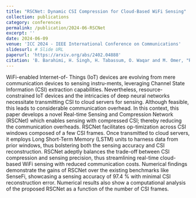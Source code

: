 ```yaml
---
title: "RSCNet: Dynamic CSI Compression for Cloud-Based WiFi Sensing"
collection: publications
category: conferences
permalink: /publication/2024-06-RSCNet
excerpt: ''
date: 2024-06-09
venue: 'ICC 2024 - IEEE International Conference on Communications'
slidesurl: # Slide URL
paperurl: 'https://arxiv.org/abs/2402.04888'
citation: 'B. Barahimi, H. Singh, H. Tabassum, O. Waqar and M. Omer, "RSCNet: Dynamic CSI Compression for Cloud-Based WiFi Sensing," ICC 2024 - IEEE International Conference on Communications, Denver, CO, USA, 2024, pp. 4179-4184, doi: 10.1109/ICC51166.2024.10622623.'
---
```


WiFi-enabled Internet-of- Things (IoT) devices are evolving from mere communication devices to sensing instru-ments, leveraging Channel State Information (CSI) extraction capabilities. Nevertheless, resource-constrained IoT devices and the intricacies of deep neural networks necessitate transmitting CSI to cloud servers for sensing. Although feasible, this leads to considerable communication overhead. In this context, this paper develops a novel Real-time Sensing and Compression Network (RSCNet) which enables sensing with compressed CSI; thereby reducing the communication overheads. RSCNet facilitates op-timization across CSI windows composed of a few CSI frames. Once transmitted to cloud servers, it employs Long Short-Term Memory (LSTM) units to harness data from prior windows, thus bolstering both the sensing accuracy and CSI reconstruction. RSCNet adeptly balances the trade-off between CSI compression and sensing precision, thus streamlining real-time cloud-based WiFi sensing with reduced communication costs. Numerical findings demonstrate the gains of RSCNet over the existing benchmarks like SenseFi, showcasing a sensing accuracy of 97.4 % with minimal CSI reconstruction error. Numerical results also show a computational analysis of the proposed RSCNet as a function of the number of CSI frames.